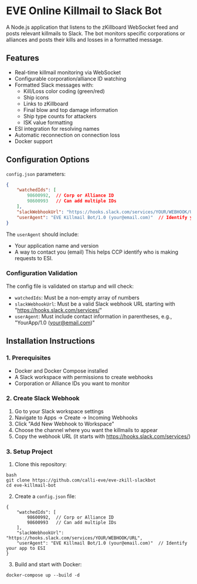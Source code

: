 # EVE Online Killmail to Slack Bot

A Node.js application that listens to the zKillboard WebSocket feed and posts relevant killmails to Slack. The bot monitors specific corporations or alliances and posts their kills and losses in a formatted message.

## Features

- Real-time killmail monitoring via WebSocket
- Configurable corporation/alliance ID watching
- Formatted Slack messages with:
  - Kill/Loss color coding (green/red)
  - Ship icons
  - Links to zKillboard
  - Final blow and top damage information
  - Ship type counts for attackers
  - ISK value formatting
- ESI integration for resolving names
- Automatic reconnection on connection loss
- Docker support

## Configuration Options

`config.json` parameters:
```json
{
    "watchedIds": [
        98600992,  // Corp or Alliance ID
        98600993   // Can add multiple IDs
    ],
    "slackWebhookUrl": "https://hooks.slack.com/services/YOUR/WEBHOOK/URL",
    "userAgent": "EVE Killmail Bot/1.0 (your@email.com)"  // Identify your app to ESI
}
```

The `userAgent` should include:
- Your application name and version
- A way to contact you (email)
This helps CCP identify who is making requests to ESI.

### Configuration Validation
The config file is validated on startup and will check:
- `watchedIds`: Must be a non-empty array of numbers
- `slackWebhookUrl`: Must be a valid Slack webhook URL starting with "https://hooks.slack.com/services/"
- `userAgent`: Must include contact information in parentheses, e.g., "YourApp/1.0 (your@email.com)"

## Installation Instructions

### 1. Prerequisites
- Docker and Docker Compose installed
- A Slack workspace with permissions to create webhooks
- Corporation or Alliance IDs you want to monitor

### 2. Create Slack Webhook
1. Go to your Slack workspace settings
2. Navigate to Apps → Create → Incoming Webhooks
3. Click "Add New Webhook to Workspace"
4. Choose the channel where you want the killmails to appear
5. Copy the webhook URL (it starts with https://hooks.slack.com/services/)

### 3. Setup Project
1. Clone this repository:
```
bash
git clone https://github.com/calli-eve/eve-zkill-slackbot
cd eve-killmail-bot
```

2. Create a `config.json` file:
```
{
    "watchedIds": [
        98600992,  // Corp or Alliance ID
        98600993   // Can add multiple IDs
    ],
    "slackWebhookUrl": "https://hooks.slack.com/services/YOUR/WEBHOOK/URL",
    "userAgent": "EVE Killmail Bot/1.0 (your@email.com)"  // Identify your app to ESI
}
```
3. Build and start with Docker:
```
docker-compose up --build -d
```


